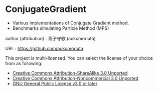 # ConjugateGradient

* Various implementations of Conjugate Gradient method.
* Benchmarks simulating Particle Method (MPS)

author (attribution)
: 青子守歌 (aokomoriuta)

URL
: https://github.com/aokomoriuta

This project is multi-licensed.
You can select the license of your choice from as following:

* [Creative Commons Attribution-ShareAlike 3.0 Unported](http://creativecommons.org/licenses/by-sa/3.0/)
* [Creative Commons Attribution-Noncommercial 3.0 Unported](http://creativecommons.org/licenses/by-nc/3.0/)
* [GNU General Public License v3.0 or later](http://www.gnu.org/licenses/gpl.html)
